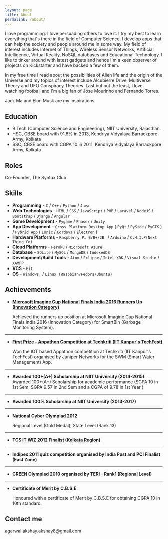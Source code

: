 ```yaml
---
layout: page
title: About
permalink: /about/
---
```


I love programming. I love persuading others to love it. I try my best to learn everything that's there in the field of Computer Science. I develop apps that can help the society and people around me in some way. My field of interest includes Internet of Things, Wireless Sensor Networks, Artificial Intelligence, Virtual Reality, NoSQL databases and Educational Technology. I like to tinker around with latest gadgets and hence I'm a keen observer of projects on Kickstarter and have backed a few of them. 

In my free time I read about the possibilities of Alien life and the origin of the Universe and my topics of interest include Alcubierre Drive, Multiverse Theory and UFO Conspiracy Theories. Last but not the least, I love watching football and I'm a big fan of Jose Mourinho and Fernando Torres.

Jack Ma and Elon Musk are my inspirations. 

## Education

* B.Tech (Computer Science and Engineering), NIIT University, Rajasthan.
* HSC, CBSE board with 91.8% in 2013, Kendriya Vidyalaya Barrackpore Army,  Kolkata
* SSC, CBSE board with CGPA 10 in 2011, Kendriya Vidyalaya Barrackpore Army, Kolkata

## Roles

Co-Founder, The Syntax Club 

## Skills

* **Programming** - `C` / `C++` / `Python` / `Java` 
* **Web Technologies** - `HTML` / `CSS` / `JavaScript` / `PHP` / `Laravel` / `NodeJS` / `Bootstrap` / `Django` / `Angular`
* **Game Development** - `Pygame` / `Phaser` /  `Unity`
* **App Development** - `Cross Platform Desktop App` ( `PyQt` / `PySide` / `PyGTK` ) / `Hybrid App` ( `Ionic` / `Cordova` / `Electron` )
* **Hardware Platforms** - `Raspberry Pi B/B+/2B ` /  `Arduino` /  `C.H.I.P(Next Thing Co)`
* **Cloud Platforms** - `Heroku` / `Microsoft Azure`
* **Database** - `SQLite` / `MySQL` / `MongoDB` / `IndexedDB`
* **Development/Build Tools** - `Atom` / `Eclipse` / `Intel XDK` / `Visual Studio` / `XAMPP` 
* **VCS** - `Git`
* **OS** - `Windows ` /  `Linux (Raspbian/Fedora/Ubuntu)` 
    
    
## Achievements


* [**Microsoft Imagine Cup National Finals India 2016 Runners Up (Innovation Category)**](https://news.microsoft.com/en-in/microsoft-announces-india-winners-of-the-14th-edition-of-imagine-cup/#sm.00008z5pm019sbdazyadt8jlmmj73) 
   
   Achieved the runners up position at Microsoft Imagine Cup National Finals India 2016 (Innovation Category) for SmartBin (Garbage Monitoring System).

***

* [**First Prize - Appathon Competition at Techkriti (IIT Kanpur's TechFest)**](https://www.facebook.com/NIITUniv/photos/a.388135008449.167699.183447273449/10153453704853450/?type=3&theater)
 
    Won the IOT based Appathon competition at Techkriti (IIT Kanpur's TechFest) organised by Juniper Networks for the SWM (Smart Water Management) App.

***
    
* **Awarded 100+(A+) Scholarship at NIIT University (2014-2015)**: Awarded 100+(A+) Scholarship for academic performance (SGPA 10 in 1st Sem, SGPA 9.57 in 2nd Sem and a CGPA of 9.78 in 1st Year ) 

***

* **Awarded 100% Scholarship at NIIT University (2013-2017)**

***

* **National Cyber Olympiad 2012**

    Regional Level (Gold Medal), State Level (Rank 13)
 
 ***

* [**TCS IT WIZ 2012 Finalist (Kolkata Region)**](http://www.tcsitwiz.com/report2012/kolkata2012.html)

***

* **Indipex 2011 quiz competition organised by India Post and PCI Finalist  (East Zone)**

***

* **GREEN Olympiad 2010 organised by TERI - Rank1 (Regional Level)**
    
***

* **Certificate of Merit by C.B.S.E**: 

   Honoured with a certificate of Merit by C.B.S.E for obtaining CGPA 10 in 10th standard.

  

## Contact me

[agarwal.akshay.akshay8@gmail.com](mailto:agarwal.akshay.akshay8@gmail.com)
